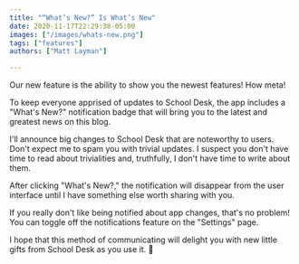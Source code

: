```yaml
---
title: "“What’s New?” Is What’s New"
date: 2020-11-17T22:29:38-05:00
images: ["/images/whats-new.png"]
tags: ["features"]
authors: ["Matt Layman"]

---
```


Our new feature is the ability
to show you the newest features!
How meta!

To keep everyone apprised
of updates
to School Desk,
the app includes a "What's New?" notification badge
that will bring you
to the latest and greatest news
on this blog.

<!--more-->

I'll announce big changes
to School Desk
that are noteworthy
to users.
Don't expect me to spam you
with trivial updates.
I suspect you don't have time to read about trivialities
and, truthfully,
I don't have time to write about them.

After clicking "What's New?,"
the notification will disappear
from the user interface
until I have something else worth sharing
with you.

If you really don't like being notified
about app changes,
that's no problem!
You can toggle off the notifications feature
on the "Settings" page.

I hope that this method
of communicating will delight you
with new little gifts
from School Desk
as you use it. 🎁
